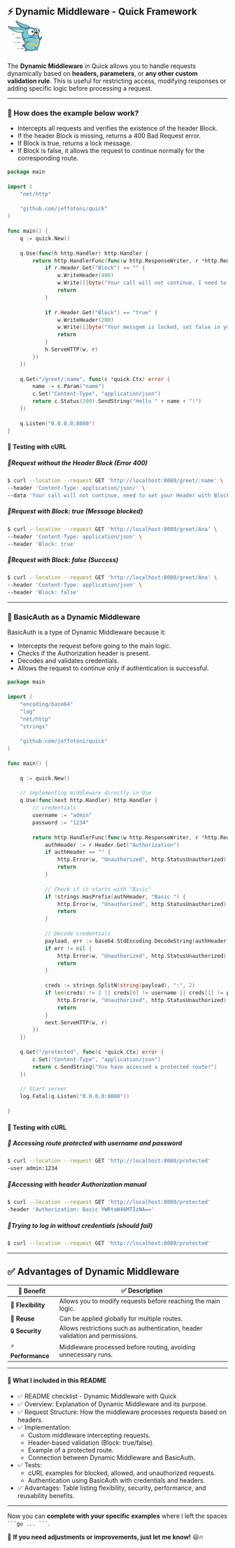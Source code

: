 ## ⚡ Dynamic Middleware - Quick Framework ![Quick Logo](/quick.png)

The **Dynamic Middleware** in Quick allows you to handle requests dynamically based on **headers, parameters**, or **any other custom validation rule**. This is useful for restricting access, modifying responses or adding specific logic before processing a request.

---

### 🚀 How does the example below work?
- Intercepts all requests and verifies the existence of the header Block.
- If the header Block is missing, returns a 400 Bad Request error.
- If Block is true, returns a lock message.
- If Block is false, it allows the request to continue normally for the corresponding route.

```go
package main

import (
	"net/http"

	"github.com/jeffotoni/quick"
)

func main() {
	q := quick.New()

	q.Use(func(h http.Handler) http.Handler {
		return http.HandlerFunc(func(w http.ResponseWriter, r *http.Request) {
			if r.Header.Get("Block") == "" {
				w.WriteHeader(400)
				w.Write([]byte("Your call will not continue, I need to set your Header with Block: false to pass"))
				return
			}

			if r.Header.Get("Block") == "true" {
				w.WriteHeader(200)
				w.Write([]byte("Your messgem is locked, set false in your Block parameter"))
				return
			}
			h.ServeHTTP(w, r)
		})
	})

	q.Get("/greet/:name", func(c *quick.Ctx) error {
		name := c.Param("name")
		c.Set("Content-Type", "application/json")
		return c.Status(200).SendString("Hello " + name + "!")
	})

	q.Listen("0.0.0.0:8080")
}
```


#### 📌 Testing with cURL

##### 🔹Request without the Header Block (Error 400)

```bash
$ curl --location --request GET 'http://localhost:8080/greet/:name' \
--header 'Content-Type: application/json/' \
--data 'Your call will not continue, need to set your Header with Block: false to pass'
```

##### 🔹Request with Block: true (Message blocked)

```bash
$ curl --location --request GET 'http://localhost:8080/greet/Ana' \
--header 'Content-Type: application/json' \
--header 'Block: true'
```

##### 🔹Request with Block: false (Success)

```bash
$ curl --location --request GET 'http://localhost:8080/greet/Ana' \
--header 'Content-Type: application/json' \
--header 'Block: false'
```
---

### 🔐 BasicAuth as a Dynamic Middleware

BasicAuth is a type of Dynamic Middleware because it:

- Intercepts the request before going to the main logic.
- Checks if the Authorization header is present.
- Decodes and validates credentials.
- Allows the request to continue only if authentication is successful.



```go
package main

import (
	"encoding/base64"
	"log"
	"net/http"
	"strings"

	"github.com/jeffotoni/quick"
)

func main() {

	q := quick.New()

	// implementing middleware directly in Use
	q.Use(func(next http.Handler) http.Handler {
		// credentials
		username := "admin"
		password := "1234"

		return http.HandlerFunc(func(w http.ResponseWriter, r *http.Request) {
			authHeader := r.Header.Get("Authorization")
			if authHeader == "" {
				http.Error(w, "Unauthorized", http.StatusUnauthorized)
				return
			}

			// Check if it starts with "Basic"
			if !strings.HasPrefix(authHeader, "Basic ") {
				http.Error(w, "Unauthorized", http.StatusUnauthorized)
				return
			}

			// Decode credentials
			payload, err := base64.StdEncoding.DecodeString(authHeader[len("Basic "):])
			if err != nil {
				http.Error(w, "Unauthorized", http.StatusUnauthorized)
				return
			}

			creds := strings.SplitN(string(payload), ":", 2)
			if len(creds) != 2 || creds[0] != username || creds[1] != password {
				http.Error(w, "Unauthorized", http.StatusUnauthorized)
				return
			}
			next.ServeHTTP(w, r)
		})
	})

	q.Get("/protected", func(c *quick.Ctx) error {
		c.Set("Content-Type", "application/json")
		return c.SendString("You have accessed a protected route!")
	})

	// Start server
	log.Fatal(q.Listen("0.0.0.0:8080"))

}
```
#### 📌 Testing with cURL

##### 🔹 Accessing route protected with username and password

```bash
$ curl --location --request GET 'http://localhost:8080/protected'
-user admin:1234
```

##### 🔹Accessing with header Authorization manual
```bash
$ curl --location --request GET 'http://localhost:8080/protected'
-header 'Authorization: Basic YWRtaW46MTIzNA=='
```

##### 🔹Trying to log in without credentials (should fail)
```bash
$ curl --location --request GET 'http://localhost:8080/protected'
```

---

## ✅ Advantages of Dynamic Middleware

| 🔹 Benefit   | ✅ Description |
|----------------|------------|
| 📂 **Flexibility** | Allows you to modify requests before reaching the main logic. |
| 🔄 **Reuse**  | Can be applied globally for multiple routes. |
| 🔒 **Security**   | Allows restrictions such as authentication, header validation and permissions. |
| ⚡ **Performance**   | Middleware processed before routing, avoiding unnecessary runs. |

---

#### 📌 What I included in this README
- ✅ README checklist - Dynamic Middleware with Quick
- ✅ Overview: Explanation of Dynamic Middleware and its purpose.
- ✅ Request Structure: How the middleware processes requests based on headers.
- ✅ Implementation:
	- Custom middleware intercepting requests.
	- Header-based validation (Block: true/false).
	- Example of a protected route.
	- Connection between Dynamic Middleware and BasicAuth.
- ✅ Tests:
	- cURL examples for blocked, allowed, and unauthorized requests.
	- Authentication using BasicAuth with credentials and headers.
- ✅ Advantages: Table listing flexibility, security, performance, and reusability benefits.


---

Now you can **complete with your specific examples** where I left the spaces ` ```go ... ``` `.

🚀 **If you need adjustments or improvements, just let me know!** 😃🔥
